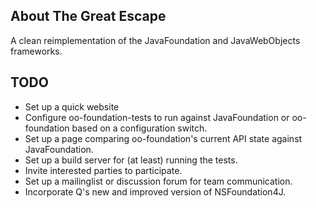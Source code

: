 About The Great Escape
--------------------

A clean reimplementation of the JavaFoundation and JavaWebObjects frameworks.

TODO
--------------------

* Set up a quick website
* Configure oo-foundation-tests to run against JavaFoundation or oo-foundation based on a configuration switch.
* Set up a page comparing oo-foundation's current API state against JavaFoundation.
* Set up a build server for (at least) running the tests.
* Invite interested parties to participate.
* Set up a mailinglist or discussion forum for team communication.
* Incorporate Q's new and improved version of NSFoundation4J.
